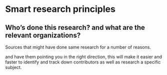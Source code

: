 # Smart research principles 


## Who’s done this research? and what are the relevant organizations?

Sources that might have done same research for a number of reasons. 

and have them pointing you in the right direction, this will make it easier and faster to identify and track down contributors as well as research a specific subject.

<!--TODO add image of a funnel  -->

